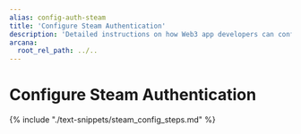 ```yaml
---
alias: config-auth-steam
title: 'Configure Steam Authentication'
description: 'Detailed instructions on how Web3 app developers can configure Steam authentication to onboard users in apps that are integrated with the Arcana Auth SDK.'
arcana:
  root_rel_path: ../..
---
```


# Configure Steam Authentication

{% include "./text-snippets/steam_config_steps.md" %}